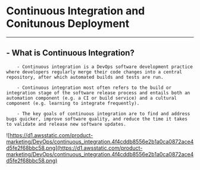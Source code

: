 # Continuous Integration and Conitunous Deployment
---------

## - What is Continuous Integration?

        - Continuous integration is a DevOps software development practice where developers regularly merge their code changes into a central repository, after which automated builds and tests are run. 

        - Continuous integration most often refers to the build or integration stage of the software release process and entails both an automation component (e.g. a CI or build service) and a cultural component (e.g. learning to integrate frequently). 

        - The key goals of continuous integration are to find and address bugs quicker, improve software quality, and reduce the time it takes to validate and release new software updates.

![https://d1.awsstatic.com/product-marketing/DevOps/continuous_integration.4f4cddb8556e2b1a0ca0872ace4d5fe2f68bbc58.png](https://d1.awsstatic.com/product-marketing/DevOps/continuous_integration.4f4cddb8556e2b1a0ca0872ace4d5fe2f68bbc58.png)
